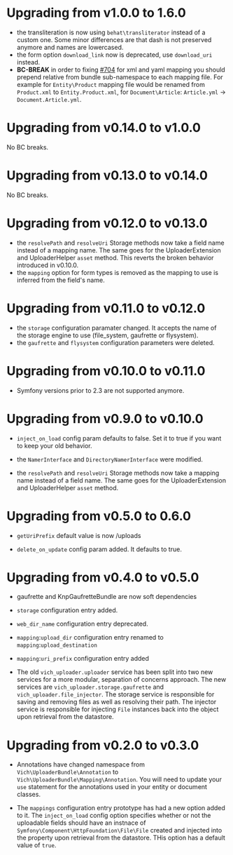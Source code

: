 Upgrading from v1.0.0 to 1.6.0
==============================

- the transliteration is now using `behat\transliterator` instead of a custom one. Some minor
differences are that dash is not preserved anymore and names are lowercased.
- the form option `download_link` now is deprecated, use `download_uri` instead.
- **BC-BREAK** in order to fixing [#704](https://github.com/dustin10/VichUploaderBundle/issues/704) for xml and yaml
  mapping you should prepend relative from bundle sub-namespace to each mapping file.
  For example for `Entity\Product` mapping file would be renamed from `Product.xml` to `Entity.Product.xml`,
  for `Document\Article`: `Article.yml` -> `Document.Article.yml`.


Upgrading from v0.14.0 to v1.0.0
================================

No BC breaks.

Upgrading from v0.13.0 to v0.14.0
=================================

No BC breaks.

Upgrading from v0.12.0 to v0.13.0
=================================

- the `resolvePath` and `resolveUri` Storage methods now take a field name
  instead of a mapping name. The same goes for the UploaderExtension and
  UploaderHelper `asset` method.
  This reverts the broken behavior introduced in v0.10.0.
- the `mapping` option for form types is removed as the mapping to use is
  inferred from the field's name.

Upgrading from v0.11.0 to v0.12.0
=================================

- the `storage` configuration paramater changed. It accepts the name of the
  storage engine to use (file_system, gaufrette or flysystem).
- the `gaufrette` and `flysystem` configuration parameters were deleted.

Upgrading from v0.10.0 to v0.11.0
=================================

- Symfony versions prior to 2.3 are not supported anymore.

Upgrading from v0.9.0 to v0.10.0
================================

- `inject_on_load` config param defaults to false. Set it to
  true if you want to keep your old behavior.

- the `NamerInterface` and `DirectoryNamerInterface` were modified.

- the `resolvePath` and `resolveUri` Storage methods now take a mapping name
  instead of a field name. The same goes for the UploaderExtension and
  UploaderHelper `asset` method.

Upgrading from v0.5.0 to 0.6.0
==============================

- `getUriPrefix` default value is now /uploads

- `delete_on_update` config param added. It defaults to true.

Upgrading from v0.4.0 to v0.5.0
===============================

- gaufrette and KnpGaufretteBundle are now soft dependencies

- `storage` configuration entry added.

- `web_dir_name` configuration entry deprecated.

- `mapping`:`upload_dir` configuration entry renamed to `mapping`:`upload_destination`

- `mapping`:`uri_prefix` configuration entry added

- The old `vich_uploader.uploader` service has been split into two new
services for a more modular, separation of concerns approach. The new services are
`vich_uploader.storage.gaufrette` and `vich_uploader.file_injector`. The storage
service is responsible for saving and removing files as well as resolving their path.
The injector service is responsible for injecting `File` instances back into the
object upon retrieval from the datastore.


Upgrading from v0.2.0 to v0.3.0
===============================

- Annotations have changed namespace from `Vich\UploaderBundle\Annotation` to
`Vich\UploaderBundle\Mapping\Annotation`. You will need to update  your `use`
statement for the annotations used in your entity or document classes.

- The `mappings` configuration entry prototype has had a new option added to it.
The `inject_on_load` config option specifies whether or not the uploadable fields
should have an instnace of `Symfony\Component\HttpFoundation\File\File` created
and injected into the property upon retrieval from the datastore. THis option has a
default value of `true`.
